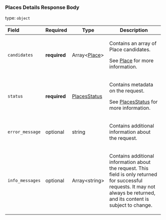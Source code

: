 <!--- This is a generated file, do not edit! -->
<!--- [START maps_http_schema_placesfindplacefromtextresponse] -->
<h3 class="schema-object" id="PlacesFindPlaceFromTextResponse">Places Details Response Body</h3>

type: `object`

| Field           | Required     | Type                                         | Description                                                                                                                                                                                                                        |
| :-------------- | ------------ | -------------------------------------------- | ---------------------------------------------------------------------------------------------------------------------------------------------------------------------------------------------------------------------------------- |
| `candidates`    | **required** | Array&lt;[Place](#Place "Place")&gt;         | <div class="ref-property-description"><p>Contains an array of Place candidates.</p><p>See <a href="#Place">Place</a> for more information.</div>                                                                                   |
| `status`        | **required** | [PlacesStatus](#PlacesStatus "PlacesStatus") | <div class="ref-property-description"><p>Contains metadata on the request.</p><p>See <a href="#PlacesStatus">PlacesStatus</a> for more information.</div>                                                                          |
| `error_message` | optional     | string                                       | <div class="nonref-property-description"><p>Contains additional information about the request.</p></div>                                                                                                                           |
| `info_messages` | optional     | Array&lt;string&gt;                          | <div class="nonref-property-description"><p>Contains additional information about the request. This field is only returned for successful requests. It may not always be returned, and its content is subject to change.</p></div> |

<!--- [END maps_http_schema_placesfindplacefromtextresponse] -->
